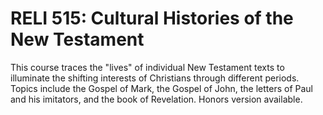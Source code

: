 # RELI 515: Cultural Histories of the New Testament

This course traces the "lives" of individual New Testament texts to illuminate the shifting interests of Christians through different periods. Topics include the Gospel of Mark, the Gospel of John, the letters of Paul and his imitators, and the book of Revelation. Honors version available.